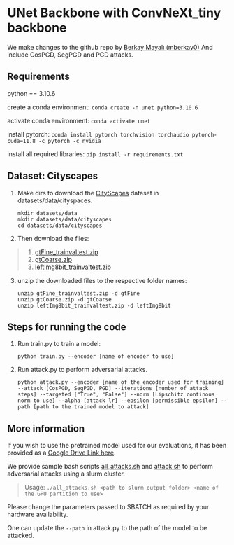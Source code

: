 # UNet Backbone with ConvNeXt_tiny backbone

We make changes to the github repo by [Berkay Mayalı (mberkay0)](https://github.com/mberkay0/pretrained-backbones-unet)
And include CosPGD, SegPGD and PGD attacks.

## Requirements

python == 3.10.6

create a conda environment: `conda create -n unet python=3.10.6`

activate conda environment: `conda activate unet`

install pytorch: `conda install pytorch torchvision torchaudio pytorch-cuda=11.8 -c pytorch -c nvidia`

install all required libraries: `pip install -r requirements.txt`

## Dataset: Cityscapes

1. Make dirs to download the [CityScapes](https://www.cityscapes-dataset.com/) dataset in datasets/data/cityspaces.
    ```
    mkdir datasets/data
    mkdir datasets/data/cityscapes
    cd datasets/data/cityscapes
    ```

2. Then download the files:
    
>    1. [gtFine_trainvaltest.zip](https://www.cityscapes-dataset.com/file-handling/?packageID=1)
>    2. [gtCoarse.zip](https://www.cityscapes-dataset.com/file-handling/?packageID=2)
>    3. [leftImg8bit_trainvaltest.zip](https://www.cityscapes-dataset.com/file-handling/?packageID=3)
    

3. unzip the downloaded files to the respective folder names:
    ```
    unzip gtFine_trainvaltest.zip -d gtFine
    unzip gtCoarse.zip -d gtCoarse
    unzip leftImg8bit_trainvaltest.zip -d leftImg8bit
    ```

## Steps for running the code

1. Run train.py to train a model:
    ```
    python train.py --encoder [name of encoder to use]
    ```

2. Run attack.py to perform adversarial attacks. 
    ```
    python attack.py --encoder [name of the encoder used for training] --attack [CosPGD, SegPGD, PGD] --iterations [number of attack steps] --targeted ["True", "False"] --norm [Lipschitz continous norm to use] --alpha [attack lr] --epsilon [permissible epsilon] --path [path to the trained model to attack]
    ```

## More information

If you wish to use the pretrained model used for our evaluations, it has been provided as a [Google Drive Link here](https://drive.google.com/file/d/1TgNepNU17_HGAg6f0PaZmbRDJZCb3iaf/view?usp=sharing).

We provide sample bash scripts [all_attacks.sh]() and [attack.sh]() to perform adversarial attacks using a slurm cluster.

> Usage: `./all_attacks.sh <path to slurm output folder> <name of the GPU partition to use>`

Please change the parameters passed to SBATCH as required by your hardware availability.

One can update the `--path` in attack.py to the path of the model to be attacked.